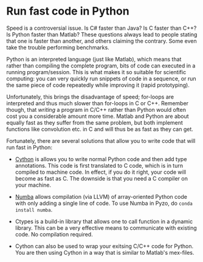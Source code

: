 # Run fast code in Python

Speed is a controversial issue. Is C# faster than Java? Is C faster
than C++? Is Python faster than Matlab? These questions always lead to
people stating that one is faster than another, and others claiming the
contrary. Some even take the trouble performing benchmarks.

Python is an interpreted language (just like Matlab), which means that
rather than compiling the complete program, bits of code can executed
in a running program/session. This is what makes it so suitable for
scientific computing: you can very quickly run snippets of code in a
sequence, or run the same piece of code repeatedly while improving it
(rapid prototyping).

Unfortunately, this brings the disadvantage of speed; for-loops are
interpreted and thus much slower than for-loops in C or C++. Remember
though, that *writing* a program in C/C++ rather than Python would often
cost you a considerable amount more time. Matlab and Python are about
equally fast as they suffer from the same problem, but both implement
functions like convolution etc. in C and will thus be as fast as they
can get.

Fortunately, there are several solutions that allow you to write
code that will run fast in Python:

  * [Cython](http://cython.org/) is allows you to write normal Python
    code and then add type annotations. This code is first translated
    to C code, which is in turn compiled to machine code. In effect,
    if you do it right, your code will become as fast as C. The downside
    is that you need a C compiler on your machine.

  * [Numba](http://numba.pydata.org/) allows compilation (via LLVM)
    of array-oriented Python code with only adding a single line of
    code. To use Numba in Pyzo,  do ``conda install numba``.

  * Ctypes is a build-in library that allows one to call function in a
    dynamic library. This can be a very effective means to communicate
    with existing code. No compilation required.

  * Cython can also be used to wrap your exitsing C/C++ code for Python.
    You are then using Cython in a way that is similar to Matlab's mex-files.
